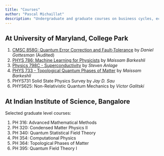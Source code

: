 ```yaml
---
title: "Courses"
author: "Pascal Michaillat"
description: "Undergraduate and graduate courses on business cycles, economic slack, unemployment, macroeconomics, and mathematical methods."
---
```


## At University of Maryland, College Park

1. [CMSC 858G: Quantum Error Correction and Fault-Tolerance](https://www.cs.umd.edu/class/spring2024/cmsc858G/) by *Daniel Gottesman* (Audited)
2. [PHYS 786: Machine Learning for Physicists](https://www.coursicle.com/umd/courses/PHYS/786/) by *Maissam Barkeshli*
3. [Physics 798C - Superconductivity](https://www.physics.umd.edu/courses/Phys798C/AnlageSpring22/index.html) by *Steven Anlage*
4. [PHYS 733 - Topological Quantum Phases of Matter](https://www.coursicle.com/umd/courses/PHYS/733/) by *Maissam Barkeshli*
5. PHYS731  Solid State Physics Survey by *Jay D. Sau*
6. PHYS625: Non-Relativistic Quantum Mechanics by *Victor Galitski*

<div class="thinline"></div>


## At Indian Institute of Science, Bangalore

Selected graduate level courses:

1. PH 316: Advanced Mathematical Methods
6. PH 320: Condensed Matter Physics II
5. PH 340: Quantum Statistical Field Theory
4. PH 354: Computational Physics
2. PH 364: Topological Phases of Matter
3. PH 395: Quantum Field Theory I

<div class="thinline"></div>

